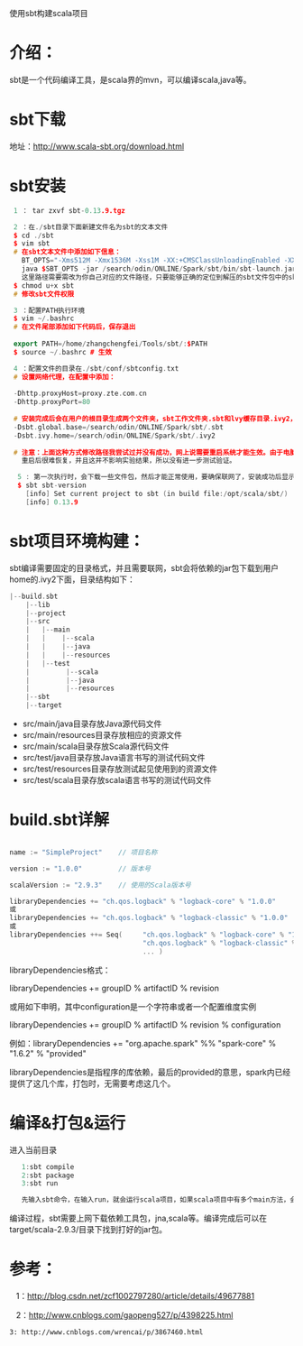 
 使用sbt构建scala项目
######


# 介绍：

sbt是一个代码编译工具，是scala界的mvn，可以编译scala,java等。

# sbt下载

地址：http://www.scala-sbt.org/download.html

# sbt安装

```C++
 1 ： tar zxvf sbt-0.13.9.tgz
```

```C++
 2 ：在./sbt目录下面新建文件名为sbt的文本文件 
 $ cd ./sbt
 $ vim sbt
 # 在sbt文本文件中添加如下信息：
   BT_OPTS="-Xms512M -Xmx1536M -Xss1M -XX:+CMSClassUnloadingEnabled -XX:MaxPermSize=256M"
   java $SBT_OPTS -jar /search/odin/ONLINE/Spark/sbt/bin/sbt-launch.jar "$@" 
   这里路径需要需改为你自己对应的文件路径，只要能够正确的定位到解压的sbt文件包中的sbt-launch.jar文件即可
 $ chmod u+x sbt 
 # 修改sbt文件权限
```
```C++
 3 ：配置PATH执行环境
 $ vim ~/.bashrc
 # 在文件尾部添加如下代码后，保存退出
 
 export PATH=/home/zhangchengfei/Tools/sbt/:$PATH
 $ source ~/.bashrc # 生效
```

```C++
 4 ：配置文件的目录在./sbt/conf/sbtconfig.txt
 # 设置网络代理，在配置中添加：
 
 -Dhttp.proxyHost=proxy.zte.com.cn
 -Dhttp.proxyPort=80
 
 # 安装完成后会在用户的根目录生成两个文件夹，sbt工作文件夹.sbt和lvy缓存目录.ivy2，修改默认路径，在配置中添加：
 -Dsbt.global.base=/search/odin/ONLINE/Spark/sbt/.sbt
 -Dsbt.ivy.home=/search/odin/ONLINE/Spark/sbt/.ivy2
 
 # 注意：上面这种方式修改路径我尝试过并没有成功，网上说需要重启系统才能生效。由于电脑当前状态信息太多（开的应用太多）
   重启后很难恢复，并且这并不影响实验结果，所以没有进一步测试验证。
```

```C++
  5 : 第一次执行时，会下载一些文件包，然后才能正常使用，要确保联网了，安装成功后显示如下
  $ sbt sbt-version
    [info] Set current project to sbt (in build file:/opt/scala/sbt/)
    [info] 0.13.9
```

 
# sbt项目环境构建：
 
sbt编译需要固定的目录格式，并且需要联网，sbt会将依赖的jar包下载到用户home的.ivy2下面，目录结构如下：
  
```c++
|--build.sbt
    |--lib
    |--project
    |--src
    |   |--main
    |   |    |--scala
    |   |    |--java
    |   |    |--resources
    |   |--test
    |         |--scala
    |         |--java
    |         |--resources
    |--sbt
    |--target
```
* src/main/java目录存放Java源代码文件
* src/main/resources目录存放相应的资源文件
* src/main/scala目录存放Scala源代码文件
* src/test/java目录存放Java语言书写的测试代码文件
* src/test/resources目录存放测试起见使用到的资源文件
* src/test/scala目录存放scala语言书写的测试代码文件

# build.sbt详解

```C++

name := "SimpleProject"    // 项目名称

version := "1.0.0"         // 版本号

scalaVersion := "2.9.3"    // 使用的Scala版本号

libraryDependencies += "ch.qos.logback" % "logback-core" % "1.0.0"  
或
libraryDependencies += "ch.qos.logback" % "logback-classic" % "1.0.0"  // 添加源代码编译或者运行期间使用的依赖 
或
libraryDependencies ++= Seq(     "ch.qos.logback" % "logback-core" % "1.0.0",             
                                 "ch.qos.logback" % "logback-classic" % "1.0.0",                      
                                 ... )
```

libraryDependencies格式：

libraryDependencies += groupID % artifactID % revision

或用如下申明，其中configuration是一个字符串或者一个配置维度实例

libraryDependencies += groupID % artifactID % revision % configuration

例如：libraryDependencies += "org.apache.spark" %% "spark-core" % "1.6.2" % "provided"

libraryDependencies是指程序的库依赖，最后的provided的意思，spark内已经提供了这几个库，打包时，无需要考虑这几个。


# 编译&打包&运行

进入当前目录

```C++
   1:sbt compile
   2:sbt package
   3:sbt run
```

```C++
   先输入sbt命令，在输入run，就会运行scala项目，如果scala项目中有多个main方法，会询问执行那个
```
编译过程，sbt需要上网下载依赖工具包，jna,scala等。编译完成后可以在target/scala-2.9.3/目录下找到打好的jar包。


# 参考：

    1：http://blog.csdn.net/zcf1002797280/article/details/49677881

    2：http://www.cnblogs.com/gaopeng527/p/4398225.html
     
    3: http://www.cnblogs.com/wrencai/p/3867460.html
